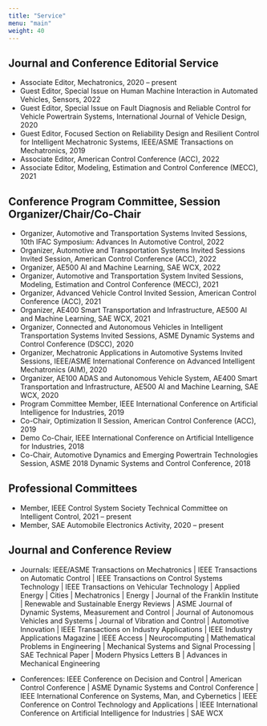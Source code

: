 ```yaml
---
title: "Service"
menu: "main"
weight: 40
---
```


## Journal and Conference Editorial Service
* Associate Editor, Mechatronics, 2020 – present
* Guest Editor, Special Issue on Human Machine Interaction in Automated Vehicles, Sensors, 2022
* Guest Editor, Special Issue on Fault Diagnosis and Reliable Control for Vehicle Powertrain Systems,
International Journal of Vehicle Design, 2020
* Guest Editor, Focused Section on Reliability Design and Resilient Control for Intelligent Mechatronic Systems, IEEE/ASME Transactions on Mechatronics, 2019
* Associate Editor, American Control Conference (ACC), 2022
* Associate Editor, Modeling, Estimation and Control Conference (MECC), 2021

## Conference Program Committee, Session Organizer/Chair/Co-Chair
* Organizer, Automotive and Transportation Systems Invited Sessions, 10th IFAC Symposium: Advances In Automotive Control, 2022
* Organizer, Automotive and Transportation Systems Invited Sessions Invited Session, American Control Conference (ACC), 2022
* Organizer, AE500 AI and Machine Learning, SAE WCX, 2022
* Organizer, Automotive and Transportation System Invited Sessions, Modeling, Estimation and Control Conference (MECC), 2021
* Organizer, Advanced Vehicle Control Invited Session, American Control Conference (ACC), 2021
* Organizer, AE400 Smart Transportation and Infrastructure, AE500 AI and Machine Learning, SAE WCX, 2021
* Organizer, Connected and Autonomous Vehicles in Intelligent Transportation Systems Invited Sessions, ASME Dynamic Systems and Control Conference (DSCC), 2020
* Organizer, Mechatronic Applications in Automotive Systems Invited Sessions, IEEE/ASME International Conference on Advanced Intelligent Mechatronics (AIM), 2020
* Organizer, AE100 ADAS and Autonomous Vehicle System, AE400 Smart Transportation and Infrastructure, AE500 AI and Machine Learning, SAE WCX, 2020
* Program Committee Member, IEEE International Conference on Artificial Intelligence for Industries, 2019
* Co-Chair, Optimization II Session, American Control Conference (ACC), 2019
* Demo Co-Chair, IEEE International Conference on Artificial Intelligence for Industries, 2018
* Co-Chair, Automotive Dynamics and Emerging Powertrain Technologies Session, ASME 2018 Dynamic Systems and Control Conference, 2018

## Professional Committees
* Member, IEEE Control System Society Technical Committee on Intelligent Control, 2021 – present
* Member, SAE Automobile Electronics Activity, 2020 – present

## Journal and Conference Review
*  Journals: IEEE/ASME Transactions on Mechatronics | IEEE Transactions on Automatic Control | IEEE Transactions on Control Systems Technology | IEEE Transactions on Vehicular Technology | Applied Energy | Cities | Mechatronics | Energy | Journal of the Franklin Institute | Renewable and Sustainable Energy Reviews | ASME Journal of Dynamic Systems, Measurement and Control | Journal of Autonomous Vehicles and Systems | Journal of Vibration and Control | Automotive Innovation | IEEE Transactions on Industry Applications | IEEE Industry Applications Magazine | IEEE Access | Neurocomputing | Mathematical Problems in Engineering | Mechanical Systems
and Signal Processing | SAE Technical Paper | Modern Physics Letters B | Advances in Mechanical Engineering 

* Conferences: IEEE Conference on Decision and Control | American Control Conference | ASME Dynamic Systems and Control Conference | IEEE International Conference on Systems, Man, and Cybernetics | IEEE Conference on Control Technology and Applications | IEEE International Conference on Artificial Intelligence for Industries | SAE WCX




